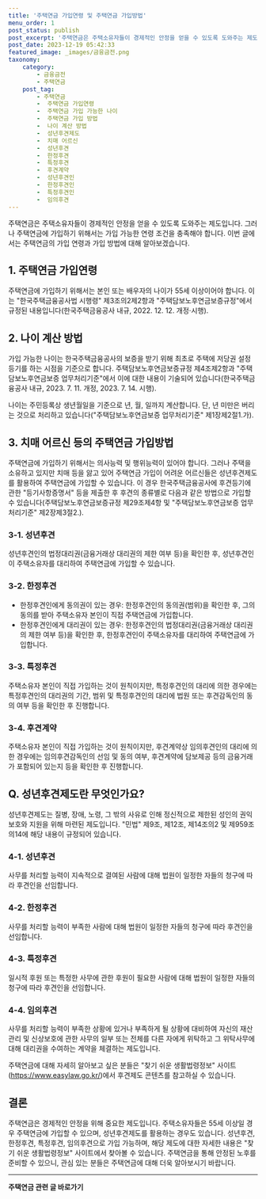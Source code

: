 ```yaml
---
title: '주택연금 가입연령 및 주택연금 가입방법'
menu_order: 1
post_status: publish
post_excerpt: '주택연금은 주택소유자들이 경제적인 안정을 얻을 수 있도록 도와주는 제도입니다. 그러나 주택연금에 가입하기 위해서는 가입 가능한 연령 조건을 충족해야 합니다. 이번 글에서는 주택연금의 가입 연령과 가입 방법에 대해 알아보겠습니다.'
post_date: 2023-12-19 05:42:33
featured_image: _images/금융금전.png
taxonomy:
    category:
        - 금융금전
        - 주택연금
    post_tag:
        - 주택연금
        -  주택연금 가입연령
        -  주택연금 가입 가능한 나이
        -  주택연금 가입 방법
        -  나이 계산 방법
        -  성년후견제도
        -  치매 어르신
        -  성년후견
        -  한정후견
        -  특정후견
        -  후견계약
        -  성년후견인
        -  한정후견인
        -  특정후견인
        -  임의후견
---
```



주택연금은 주택소유자들이 경제적인 안정을 얻을 수 있도록 도와주는 제도입니다. 그러나 주택연금에 가입하기 위해서는 가입 가능한 연령 조건을 충족해야 합니다. 이번 글에서는 주택연금의 가입 연령과 가입 방법에 대해 알아보겠습니다.

## 1. 주택연금 가입연령
주택연금에 가입하기 위해서는 본인 또는 배우자의 나이가 55세 이상이어야 합니다. 이는 "한국주택금융공사법 시행령" 제3조의2제2항과 "주택담보노후연금보증규정"에서 규정된 내용입니다(한국주택금융공사 내규, 2022. 12. 12. 개정·시행).

## 2. 나이 계산 방법
가입 가능한 나이는 한국주택금융공사의 보증을 받기 위해 최초로 주택에 저당권 설정 등기를 하는 시점을 기준으로 합니다. 주택담보노후연금보증규정 제4조제2항과 "주택담보노후연금보증 업무처리기준"에서 이에 대한 내용이 기술되어 있습니다(한국주택금융공사 내규, 2023. 7. 11. 개정, 2023. 7. 14. 시행).

나이는 주민등록상 생년월일을 기준으로 년, 월, 일까지 계산합니다. 단, 년 미만은 버리는 것으로 처리하고 있습니다("주택담보노후연금보증 업무처리기준" 제1장제2절1.가).

## 3. 치매 어르신 등의 주택연금 가입방법
주택연금에 가입하기 위해서는 의사능력 및 행위능력이 있어야 합니다. 그러나 주택을 소유하고 있지만 치매 등을 앓고 있어 주택연금 가입이 어려운 어르신들은 성년후견제도를 활용하여 주택연금에 가입할 수 있습니다. 이 경우 한국주택금융공사에 후견등기에 관한 "등기사항증명서" 등을 제출한 후 후견의 종류별로 다음과 같은 방법으로 가입할 수 있습니다(주택담보노후연금보증규정 제29조제4항 및 "주택담보노후연금보증 업무처리기준" 제2장제3절2.).

### 3-1. 성년후견
성년후견인의 법정대리권(금융거래상 대리권의 제한 여부 등)을 확인한 후, 성년후견인이 주택소유자를 대리하여 주택연금에 가입할 수 있습니다.

### 3-2. 한정후견
- 한정후견인에게 동의권이 있는 경우: 한정후견인의 동의권(범위)을 확인한 후, 그의 동의를 받아 주택소유자 본인이 직접 주택연금에 가입합니다.
- 한정후견인에게 대리권이 있는 경우: 한정후견인의 법정대리권(금융거래상 대리권의 제한 여부 등)을 확인한 후, 한정후견인이 주택소유자를 대리하여 주택연금에 가입합니다.

### 3-3. 특정후견
주택소유자 본인이 직접 가입하는 것이 원칙이지만, 특정후견인의 대리에 의한 경우에는 특정후견인의 대리권의 기간, 범위 및 특정후견인의 대리에 법원 또는 후견감독인의 동의 여부 등을 확인한 후 진행합니다.

### 3-4. 후견계약
주택소유자 본인이 직접 가입하는 것이 원칙이지만, 후견계약상 임의후견인의 대리에 의한 경우에는 임의후견감독인의 선임 및 동의 여부, 후견계약에 담보제공 등의 금융거래가 포함되어 있는지 등을 확인한 후 진행합니다.

## Q. 성년후견제도란 무엇인가요?
성년후견제도는 질병, 장애, 노령, 그 밖의 사유로 인해 정신적으로 제한된 성인의 권익보호와 지원을 위해 마련된 제도입니다. "민법" 제9조, 제12조, 제14조의2 및 제959조의14에 해당 내용이 규정되어 있습니다.

### 4-1. 성년후견
사무를 처리할 능력이 지속적으로 결여된 사람에 대해 법원이 일정한 자들의 청구에 따라 후견인을 선임합니다.

### 4-2. 한정후견
사무를 처리할 능력이 부족한 사람에 대해 법원이 일정한 자들의 청구에 따라 후견인을 선임합니다.

### 4-3. 특정후견
일시적 후원 또는 특정한 사무에 관한 후원이 필요한 사람에 대해 법원이 일정한 자들의 청구에 따라 후견인을 선임합니다.

### 4-4. 임의후견
사무를 처리할 능력이 부족한 상황에 있거나 부족하게 될 상황에 대비하여 자신의 재산관리 및 신상보호에 관한 사무의 일부 또는 전체를 다른 자에게 위탁하고 그 위탁사무에 대해 대리권을 수여하는 계약을 체결하는 제도입니다.

주택연금에 대해 자세히 알아보고 싶은 분들은 "찾기 쉬운 생활법령정보" 사이트(https://www.easylaw.go.kr/)에서 후견제도 콘텐츠를 참고하실 수 있습니다.

## 결론
주택연금은 경제적인 안정을 위해 중요한 제도입니다. 주택소유자들은 55세 이상일 경우 주택연금에 가입할 수 있으며, 성년후견제도를 활용하는 경우도 있습니다. 성년후견, 한정후견, 특정후견, 임의후견으로 가입 가능하며, 해당 제도에 대한 자세한 내용은 "찾기 쉬운 생활법령정보" 사이트에서 찾아볼 수 있습니다. 주택연금을 통해 안정된 노후를 준비할 수 있으니, 관심 있는 분들은 주택연금에 대해 더욱 알아보시기 바랍니다.
<!-- wp:separator -->
<hr class="wp-block-separator has-alpha-channel-opacity"/>
<!-- /wp:separator -->

<!-- wp:group {"backgroundColor":"base","layout":{"type":"constrained"}} -->
<div class="wp-block-group has-base-background-color has-background"><!-- wp:paragraph {"align":"center","fontSize":"medium"} -->
<p class="has-text-align-center has-large-font-size"><strong>주택연금 관련 글 바로가기</strong></p>
<!-- /wp:paragraph -->


<!-- wp:latest-posts
{"categories":[{"id":14528,"count":19,"description":"","link":"https://uknowlaw.com/category/%ec%a3%bc%ed%83%9d%ec%97%b0%ea%b8%88/","name":"주택연금","slug":"주택연금","taxonomy":"category","parent":0,"meta":[],"_links":{"self":[{"href":"https://uknowlaw.com/wp-json/wp/v2/categories/14528"}],"collection":[{"href":"https://uknowlaw.com/wp-json/wp/v2/categories"}],"about":[{"href":"https://uknowlaw.com/wp-json/wp/v2/taxonomies/category"}],"wp:post_type":[{"href":"https://uknowlaw.com/wp-json/wp/v2/posts?categories=14528"}],"curies":[{"name":"wp","href":"https://api.w.org/{rel}","templated":true}]}}],"postsToShow":100,"excerptLength":28,"postLayout":"grid","columns":2,"featuredImageAlign":"left","featuredImageSizeSlug":"large","fontSize":"small"} /--></div>
<!-- /wp:group -->